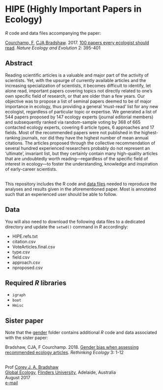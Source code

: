 # HIPE (Highly Important Papers in Ecology)

<em>R</em> code and data files accompanying the paper:

<p class="indented"><a href="https://www.ese.universite-paris-saclay.fr/en/team-members/franck-courchamp/">Courchamp, F</a>, <a href="http://scholar.google.com.au/citations?sortby=pubdate&hl=en&user=1sO0O3wAAAAJ&view_op=list_works">CJA Bradshaw</a>. 2017. <a href="https://doi.org/10.1038/s41559-017-0370-9">100 papers every ecologist should read</a>. <em>Nature Ecology and Evolution</em> 2: 395-401</p>

## Abstract
Reading scientific articles is a valuable and major part of the activity of scientists. Yet, with the upsurge of currently available articles and the increasing specialization of scientists, it becomes difficult to identify, let alone read, important papers covering topics not directly related to one’s own specific field of research, or that are older than a few years. Our objective was to propose a list of seminal papers deemed to be of major importance in ecology, thus providing a general ‘must-read’ list for any new ecologist, regardless of particular topic or expertise. We generated a list of 544 papers proposed by 147 ecology experts (journal editorial members) and subsequently ranked via random-sample voting by 368 of 665 contacted ecology experts, covering 6 article types, 6 approaches and 17 fields. Most of the recommended papers were not published in the highest-ranking journals, nor did they have the highest number of mean annual citations. The articles proposed through the collective recommendation of several hundred experienced researchers probably do not represent an ‘ultimate’, invariant list, but they certainly contain many high-quality articles that are undoubtedly worth reading—regardless of the specific field of interest in ecology—to foster the understanding, knowledge and inspiration of early-career scientists.

<br>
This repository includes the R code and <a href="https://github.com/cjabradshaw/HIPE/tree/master/data">data files</a> needed to reproduce the analyses and results given in the aforementioned
paper. Most is annotated such that an experienced user should be able to follow.

## Data
You will also need to download the following data files to a dedicated directory and update the <code>setwd()</code> command in <em>R</em> accordingly:

- HIPE.refs.txt
- citation.csv
- VoteArticles.final.csv
- type.csv
- field.csv
- approach.csv
- nproposed.csv

## Required <em>R</em> libraries
- <code>igraph</code>
- <code>boot</code>
- <code>Hmisc</code>

## Sister paper
Note that the <a href="https://github.com/cjabradshaw/HIPE/tree/master/gender">gender</a> folder contains additional <em>R</em> code and data associated with the sister paper:

Bradshaw, CJA, F Courchamp. 2018. <a href="http://doi.org/10.3897/rethinkingecology.3.24333">Gender bias when assessing recommended ecology articles</a>. <em>Rethinking Ecology</em> 3: 1-12


<br>
Prof <a href="http://scholar.google.com.au/citations?sortby=pubdate&hl=en&user=1sO0O3wAAAAJ&view_op=list_works">Corey J. A. Bradshaw</a> <br>
<a href="http://globalecologyflinders.com" target="_blank">Global Ecology</a>, <a href="http://flinders.edu.au" target="_blank">Flinders University</a>, Adelaide, Australia <br>
August 2017 <br>
<a href=mailto:corey.bradshaw@flinders.edu.au>e-mail</a> <br>

